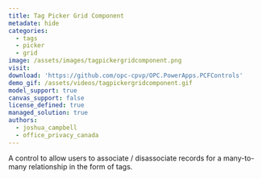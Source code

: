 ```yaml
---
title: Tag Picker Grid Component
metadate: hide
categories:
  - tags
  - picker
  - grid 
image: /assets/images/tagpickergridcomponent.png
visit: 
download: 'https://github.com/opc-cpvp/OPC.PowerApps.PCFControls'
demo_gif: /assets/videos/tagpickergridcomponent.gif
model_support: true
canvas_support: false
license_defined: true
managed_solution: true
authors:
  - joshua_campbell
  - office_privacy_canada
---
```

A control to allow users to associate / disassociate records for a many-to-many relationship in the form of tags.
